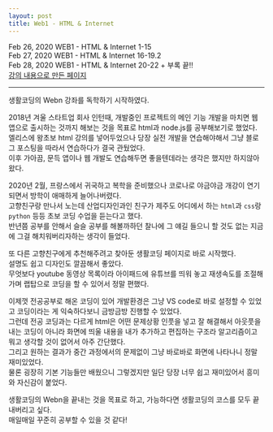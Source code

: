 ```yaml
---
layout: post
title: Web1 - HTML & Internet
---
```


Feb 26, 2020    WEB1 - HTML & Internet 1-15  
Feb 27, 2020    WEB1 - HTML & Internet 16-19.2  
Feb 28, 2020    WEB1 - HTML & Internet 20-22 + 부록 끝!!  
[강의 내용으로 만든 페이지](https://eunzihong.github.io/Webtest/HONG.html)

----

생활코딩의 Webn 강좌를 독학하기 시작하였다.  

2018년 겨울 스타트업 회사 인턴때, 개발중인 프로젝트의 메인 기능 개발을 마치면 웹앱으로 출시하는 것까지 해보는 것을 목표로 html과 node.js를 공부해보기로 했었다.  
엘리스에 왕초보 html 강의를 넣어두었으나 당장 실전 개발을 연습해야해서 그냥 블로그 포스팅을 따라서 연습하다가 결국 관뒀었다.  
이후 가아끔, 문득 앱이나 웹 개발도 연습해두면 좋을텐데라는 생각은 했지만 하지않아왔다.  
  

2020년 2월, 프랑스에서 귀국하고 복학을 준비했으나 코로나로 야금야금 개강이 연기되면서 방학이 애매하게 늘어나버렸다.  
고향친구랑 만나서 노는데 산업디자인과인 친구가 제주도 어디에서 하는 `html`과 `css`랑 `python` 등등 초보 코딩 수업을 듣는다고 했다.  
반년쯤 공부를 안해서 슬슬 공부를 해볼까하던 찰나에 그 얘길 들으니 할 것도 없는 지금에 그걸 해치워버리자하는 생각이 들었다.  
  

또 다른 고향친구에게 추천해주려고 찾아둔 생활코딩 페이지로 바로 시작했다.  
설명도 쉽고 디자인도 깔끔해서 좋았다.  
무엇보다 youtube 동영상 목록이라 아이패드에 유튜브를 띄워 놓고 재생속도를 조절해가며 랩탑으로 코딩을 할 수 있어서 정말 편했다.  
  

이제껏 전공공부로 해온 코딩이 있어 개발환경은 그냥 VS code로 바로 설정할 수 있었고 코딩이라는 게 익숙하다보니 금방금방 진행할 수 있었다.  
그런데 전공 코딩과는 다르게 html은 어떤 문제상황 인풋을 넣고 잘 해결해서 아웃풋을 내는 코딩이 아니라 화면에 띄울 내용을 내가 추가하고 편집하는 구조라 알고리즘이고 뭐고 생각할 것이 없어서 아주 간단했다.  
그리고 원하는 결과가 중간 과정에서의 문제없이 그냥 바로바로 화면에 나타나니 정말 재미있었다.  
물론 굉장히 기본 기능들만 배웠으니 그렇겠지만 일단 당장 너무 쉽고 재미있어서 흥미와 자신감이 붙었다.  
  

생활코딩의 Webn을 끝내는 것을 목표로 하고, 가능하다면 생활코딩의 코스를 모두 끝내버리고 싶다.  
매일매일 꾸준히 공부할 수 있을 것 같다!  

